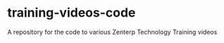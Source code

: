 training-videos-code
====================

A repository for the code to various Zenterp Technology Training videos
